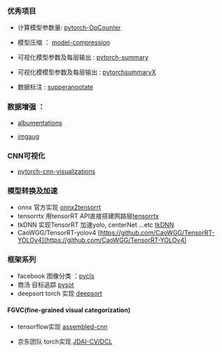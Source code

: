 ### 优秀项目

- 计算模型参数量:  [pytorch-OpCounter](https://github.com/Lyken17/pytorch-OpCounter) 

- 模型压缩 ： [model-compression](https://github.com/666DZY666/model-compression)

- 可视化模型参数及每层输出 : [pytorch-summary](https://github.com/sksq96/pytorch-summary)

- 可视化模模型参数及每层输出 : [pytorchsummaryX](https://github.com/nmhkahn/torchsummaryX)

- 数据标注 : [supperanootate](https://github.com/opencv-ai/superannotate)

### 数据增强 ：

- [albumentations](https://github.com/albumentations-team/albumentations)

- [imgaug](https://github.com/aleju/imgaug)

### CNN可视化
- [pytorch-cnn-visualizations](https://github.com/utkuozbulak/pytorch-cnn-visualizations)


### 模型转换及加速

- onnx 官方实现 [onnx2tensorrt](https://github.com/onnx/onnx-tensorrt)
- tensorrtx 用tensorRT API直接搭建网路层[tensorrtx](https://github.com/wang-xinyu/tensorrtx)
- tkDNN 实现TensorRT 加速yolo, centerNet ...etc [tkDNN](https://github.com/ceccocats/tkDNN)
- CaoWGG/TensorRT-yolov4 [https://github.com/CaoWGG/TensorRT-YOLOv4](https://github.com/CaoWGG/TensorRT-YOLOv4)

### 框架系列

- facebook 图像分类 ：[pycls](https://github.com/facebookresearch/pycls)
- 商汤 目标追踪 [pysot](https://github.com/STVIR/pysot)
- deepsort torch 实现 [deepsort](https://github.com/ZQPei/deep_sort_pytorch)




#### FGVC(fine-grained visual categorization)

- tensorflow实现 [assembled-cnn](https://github.com/clovaai/assembled-cnn)

- 京东团队 torch实现 [JDAI-CV/DCL](https://github.com/JDAI-CV/DCL)





